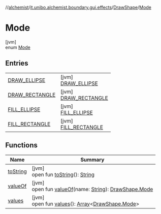 //[alchemist](../../../../index.md)/[it.unibo.alchemist.boundary.gui.effects](../../index.md)/[DrawShape](../index.md)/[Mode](index.md)

# Mode

[jvm]\
enum [Mode](index.md)

## Entries

| | |
|---|---|
| [DRAW_ELLIPSE](-d-r-a-w_-e-l-l-i-p-s-e/index.md) | [jvm]<br>[DRAW_ELLIPSE](-d-r-a-w_-e-l-l-i-p-s-e/index.md) |
| [DRAW_RECTANGLE](-d-r-a-w_-r-e-c-t-a-n-g-l-e/index.md) | [jvm]<br>[DRAW_RECTANGLE](-d-r-a-w_-r-e-c-t-a-n-g-l-e/index.md) |
| [FILL_ELLIPSE](-f-i-l-l_-e-l-l-i-p-s-e/index.md) | [jvm]<br>[FILL_ELLIPSE](-f-i-l-l_-e-l-l-i-p-s-e/index.md) |
| [FILL_RECTANGLE](-f-i-l-l_-r-e-c-t-a-n-g-l-e/index.md) | [jvm]<br>[FILL_RECTANGLE](-f-i-l-l_-r-e-c-t-a-n-g-l-e/index.md) |

## Functions

| Name | Summary |
|---|---|
| [toString](to-string.md) | [jvm]<br>open fun [toString](to-string.md)(): [String](https://docs.oracle.com/javase/8/docs/api/java/lang/String.html) |
| [valueOf](value-of.md) | [jvm]<br>open fun [valueOf](value-of.md)(name: [String](https://docs.oracle.com/javase/8/docs/api/java/lang/String.html)): [DrawShape.Mode](index.md) |
| [values](values.md) | [jvm]<br>open fun [values](values.md)(): [Array](https://kotlinlang.org/api/latest/jvm/stdlib/kotlin/-array/index.html)<[DrawShape.Mode](index.md)> |
